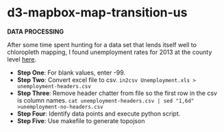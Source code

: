 d3-mapbox-map-transition-us
===========================

<strong>DATA PROCESSING</strong>

After some time spent hunting for a data set that lends itself well to chloropleth mapping, I found unemployment rates for 2013 at the county level [here](http://www.ers.usda.gov/data-products/county-level-data-sets/download-data.aspx).
<ul>
<li><strong>Step One</strong>: For blank values, enter -99.	
<li><strong>Step Two</strong>: Convert excel file to csv. <code>in2csv Unemployment.xls > unemployment-headers.csv</code></li>
<li><strong>Step Three</strong>: Remove header chatter from file so the first row in the csv is column names. <code>cat unemployment-headers.csv | sed "1,6d" >unemployment-no-headers.csv</code></li>
<li><strong>Step Four</strong>: Identify data points and execute python script.</li>
<li><strong>Step Five</strong>: Use makefile to generate topojson</li>
</ul>